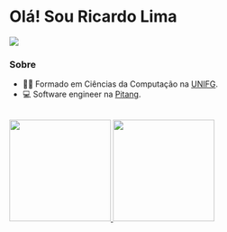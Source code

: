 # Olá! Sou Ricardo Lima

<a href="https://www.linkedin.com/in/zlimaa" target="_blank"><img src="https://img.shields.io/badge/-LinkedIn-%230077B5?style=for-the-badge&logo=linkedin&logoColor=white" target="_blank"></a>


### Sobre
- 👨‍🎓 Formado em Ciências da Computação na [UNIFG](https://unifg.edu.br/).
- 💻 Software engineer na [Pitang](https://pitang.com/).

<br/>

<div align="left">
  <a href="https://github.com/zlimaaa">
  <img height="180em" src="https://github-readme-stats.vercel.app/api?username=zlimaaa&show_icons=true&theme=github_dark&include_all_commits=true&count_private=true"/>
  <img height="180em" src="https://github-readme-stats.vercel.app/api/top-langs/?username=zlimaaa&layout=compact&langs_count=7&theme=github_dark"/>
</div>  
